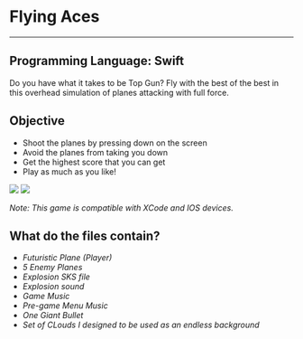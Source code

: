 # Flying Aces

---
Programming Language: Swift
---

Do you have what it takes to be Top Gun? Fly with the best of the best in this overhead simulation of planes attacking with full force.

## Objective
- Shoot the planes by pressing down on the screen
- Avoid the planes from taking you down
- Get the highest score that you can get
- Play as much as you like!

![](MenuScreens.gif)
![](Gameplay.gif)

*Note: This game is compatible with XCode and IOS devices.*

## What do the files contain?
- *Futuristic Plane (Player)*
- *5 Enemy Planes*
- *Explosion SKS file*
- *Explosion sound*
- *Game Music*
- *Pre-game Menu Music*
- *One Giant Bullet*
- *Set of CLouds I designed to be used as an endless background*
